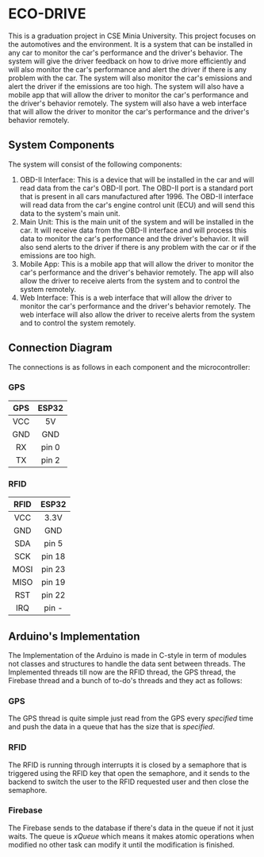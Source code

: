 # ECO-DRIVE
This is a graduation project in CSE Minia University. This project focuses on the automotives and the environment. 
It is a system that can be installed in any car to monitor the car's performance and the driver's behavior.
The system will give the driver feedback on how to drive more efficiently and will also monitor the car's 
performance and alert the driver if there is any problem with the car.
The system will also monitor the car's emissions and alert the driver if the emissions are too high. 
The system will also have a mobile app that will allow the driver to monitor the car's performance and the driver's behavior remotely.
The system will also have a web interface that will allow the driver to monitor the car's performance and the driver's behavior remotely.

## System Components
The system will consist of the following components:
1. OBD-II Interface: This is a device that will be installed in the car and will read data from the car's OBD-II port. The OBD-II port is a standard port that is present in all cars manufactured after 1996. The OBD-II interface will read data from the car's engine control unit (ECU) and will send this data to the system's main unit.
2. Main Unit: This is the main unit of the system and will be installed in the car. It will receive data from the OBD-II interface and will process this data to monitor the car's performance and the driver's behavior. It will also send alerts to the driver if there is any problem with the car or if the emissions are too high.
3. Mobile App: This is a mobile app that will allow the driver to monitor the car's performance and the driver's behavior remotely. The app will also allow the driver to receive alerts from the system and to control the system remotely.
4. Web Interface: This is a web interface that will allow the driver to monitor the car's performance and the driver's behavior remotely. The web interface will also allow the driver to receive alerts from the system and to control the system remotely.

## Connection Diagram
The connections is as follows in each component and the microcontroller:
### GPS

| GPS | ESP32 |
|:---:|:---:|
| VCC | 5V |
| GND | GND |
| RX | pin 0 |
| TX | pin 2 |


### RFID


| RFID |  ESP32  |
|:----:|:-------:|
| VCC  |   3.3V  |
| GND  |   GND   |
|  SDA | pin 5   |
|  SCK | pin 18  |
| MOSI | pin 23  |
| MISO | pin 19  |
|  RST | pin 22  |
|  IRQ | pin -   |


## Arduino's Implementation
The Implementation of the Arduino is made in C-style in term of modules not classes and structures to handle the data sent between threads.
The Implemented threads till now are the RFID thread, the GPS thread, the Firebase thread and a bunch of to-do's threads and they act as follows:

### GPS
The GPS thread is quite simple just read from the GPS every *specified* time and push the data in a queue that has the size that is *specified*.

### RFID
The RFID is running through interrupts it is closed by a semaphore that is triggered using the RFID key that open the semaphore, and it sends to the backend to
switch the user to the RFID requested user and then close the semaphore.

### Firebase
The Firebase sends to the database if there's data in the queue if not it just waits.
The queue is *xQueue* which means it makes atomic operations when modified no other task can modify it until the modification is finished.
